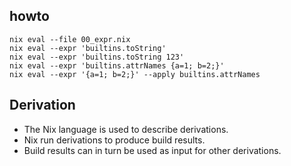 ## howto

    nix eval --file 00_expr.nix
    nix eval --expr 'builtins.toString'
    nix eval --expr 'builtins.toString 123'
    nix eval --expr 'builtins.attrNames {a=1; b=2;}'
    nix eval --expr '{a=1; b=2;}' --apply builtins.attrNames



## Derivation
- The Nix language is used to describe derivations.
- Nix run derivations to produce build results.
- Build results can in turn be used as input for other derivations.


